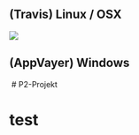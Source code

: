 <h2>(Travis) Linux / OSX</h2>
<img src="https://travis-ci.org/a307b/P2-Projekt.svg?branch=master"></img>
<h2>(AppVayer) Windows</h2>
<img src=""></img>
# P2-Projekt


<h1>test</h1>

